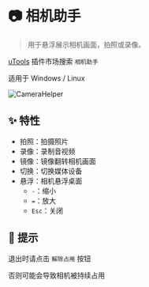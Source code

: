 # 📷 相机助手

> 用于悬浮展示相机画面，拍照或录像。

[uTools](https://www.u.tools/) 插件市场搜索 `相机助手`

适用于 Windows / Linux

![CameraHelper](https://img.fzf404.art/camerahelper/image.webp)

## ✨ 特性

- 拍照：拍摄照片
- 录像：录制音视频
- 镜像：镜像翻转相机画面
- 切换：切换媒体设备
- 悬浮：相机悬浮桌面
  - `-`：缩小
  - `=`：放大
  - `Esc`：关闭

## 💊 提示

退出时请点击 `解除占用` 按钮

否则可能会导致相机被持续占用
